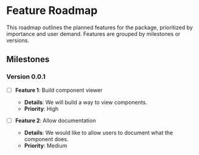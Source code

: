 # Feature Roadmap

This roadmap outlines the planned features for the package, prioritized by importance and user demand. Features are grouped by milestones or versions.

## Milestones

### Version 0.0.1
- [ ] **Feature 1**: Build component viewer
  - **Details**: We will build a way to view components.
  - **Priority**: High

- [ ] **Feature 2**: Allow documentation
  - **Details**:  We would like to allow users to document what the component does.
  - **Priority**: Medium
